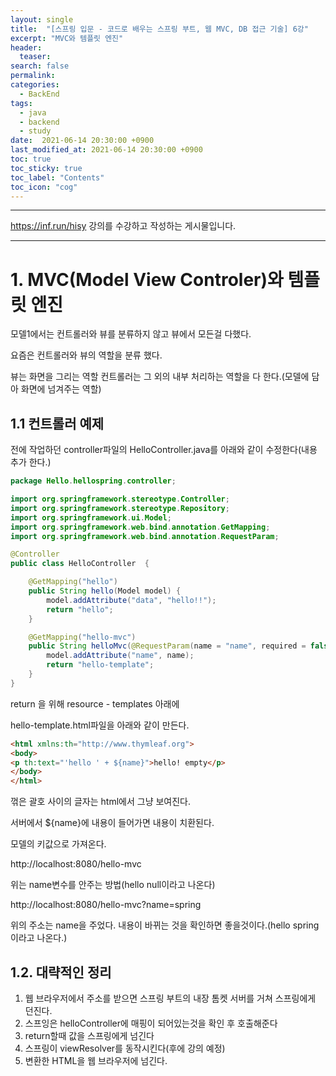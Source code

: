 ```yaml
---
layout: single
title:  "[스프링 입문 - 코드로 배우는 스프링 부트, 웹 MVC, DB 접근 기술] 6강"
excerpt: "MVC와 템플릿 엔진"
header:
  teaser: 
search: false
permalink:
categories: 
  - BackEnd
tags:
  - java
  - backend
  - study
date:  2021-06-14 20:30:00 +0900
last_modified_at: 2021-06-14 20:30:00 +0900
toc: true
toc_sticky: true
toc_label: "Contents"
toc_icon: "cog"
---
```

---

https://inf.run/hisy 강의를 수강하고 작성하는 게시물입니다.

---
# 1. MVC(Model View Controler)와 템플릿 엔진

모델1에서는 컨트롤러와 뷰를 분류하지 않고 뷰에서 모든걸 다했다.

요즘은 컨트롤러와 뷰의 역할을 분류 했다.

뷰는 화면을 그리는 역할 컨트롤러는 그 외의 내부 처리하는 역할을 다 한다.(모델에 담아 화면에 넘겨주는 역할)

## 1.1 컨트롤러 예제

전에 작업하던 controller파일의 HelloController.java를 아래와 같이 수정한다(내용 추가 한다.)

```java
package Hello.hellospring.controller;

import org.springframework.stereotype.Controller;
import org.springframework.stereotype.Repository;
import org.springframework.ui.Model;
import org.springframework.web.bind.annotation.GetMapping;
import org.springframework.web.bind.annotation.RequestParam;

@Controller
public class HelloController  {

    @GetMapping("hello")
    public String hello(Model model) {
        model.addAttribute("data", "hello!!");
        return "hello";
    }

    @GetMapping("hello-mvc")
    public String helloMvc(@RequestParam(name = "name", required = false) String name, Model model) {
        model.addAttribute("name", name);
        return "hello-template";
    }
}
```

return 을 위해 resource - templates 아래에

hello-template.html파일을 아래와 같이 만든다.

```html
<html xmlns:th="http://www.thymleaf.org">
<body>
<p th:text="'hello ' + ${name}">hello! empty</p>
</body>
</html>
```

꺾은 괄호 사이의 글자는 html에서 그냥 보여진다.

서버에서 ${name}에 내용이 들어가면 내용이 치환된다.

모델의 키값으로 가져온다.

http://localhost:8080/hello-mvc

위는 name변수를 안주는 방법(hello null이라고 나온다)

http://localhost:8080/hello-mvc?name=spring

위의 주소는 name을 주었다. 내용이 바뀌는 것을 확인하면 좋을것이다.(hello spring이라고 나온다.)

## 1.2. 대략적인 정리

1. 웹 브라우저에서 주소를 받으면 스프링 부트의 내장 톰켓 서버를 거쳐 스프링에게 던진다.
2. 스프잉은 helloController에 매핑이 되어있는것을 확인 후 호출해준다
3. return할때 값을 스프링에게 넘긴다
4. 스프링이 viewResolver를 동작시킨다(후에 강의 예정)
5. 변환한 HTML을 웹 브라우저에 넘긴다.


